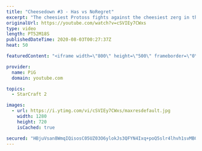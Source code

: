 ```yaml
---
title: "Cheesedown #3 - Has vs NoRegret"
excerpt: "The cheesiest Protoss fights against the cheesiest zerg in their 3rd best of 7 CHEESEDOWN showmatch . Big thanks to CraywithaK for sponsoring the prize money!  -- Watch live at https://www.twitch.tv/x5_pig"
originalUrl: https://youtube.com/watch?v=cSVIEy7CWxs
type: video
length: PT52M18S
publishedDateTime: 2020-08-03T00:27:37Z
heat: 50

featuredContent: "<iframe width=\"800\" height=\"500\" frameborder=\"0\" src=\"https://www.youtube.com/embed/cSVIEy7CWxs\" allow=\"accelerometer; autoplay; encrypted-media; gyroscope; picture-in-picture\" allowfullscreen></iframe>"

provider:
  name: PiG
  domain: youtube.com

topics:
  - StarCraft 2

images:
  - url: https://i.ytimg.com/vi/cSVIEy7CWxs/maxresdefault.jpg
    width: 1280
    height: 720
    isCached: true

secured: "HBjuVsan8WmqIQisosC05UZ03O6ylokJs3QFYN4Ixq+poQ5slr4lhvh1svMBGD6Ro3wkpXqzyHLkYkt6aZJM65ZZceWYbM/xBHkx9edsQRgGb+40i8wZ8fk9l8raZjjzVd4p8dVyHpGEmujaoWALSDE3oOAfxl9vXJqCyyV7sWCGGenmxl9YijFbanshEOEhk0KCwWJV3ta66WRfG8r53JTPNY/voTX11X0YzKk+HTk0JexlwOYOF5M41/B6rHshRfN+/94XDfgkNqtU4ihdoD9wdZDWGxh60BBnikBzIL5+Or1/KSB8WiPy4NUPxxl93162z60YPMcqAiLAshtzgbkHN06FsZM290wbDc5oZaYndoZ29ebHd96lRE5eBvc9eh5MZ8TO3Pc5gV7EKREUGeZDwRdcz+5EQMvXAQb0wu0=;MvcHHVtTVuyclFG/SUa7UQ=="
---
```


